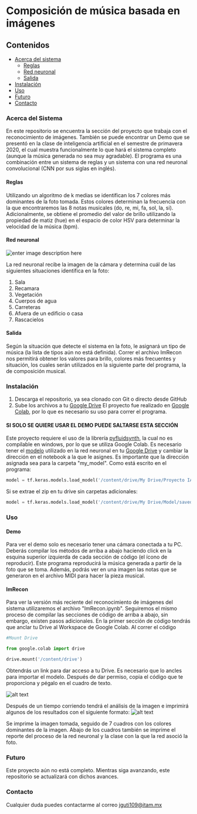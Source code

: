 
# Composición de música basada en imágenes
## Contenidos
* [Acerca del sistema](#acerca-del-sistema)
    * [Reglas](#reglas)
    * 	 [Red neuronal](#red-neuronal)
    * 	 [Salida](#salida)
* [Instalación](#instalacion)
* [Uso](#uso)
* [Futuro](#futuro)
* [Contacto](#contacto)
### Acerca del Sistema
En este repositorio se encuentra la sección del proyecto que trabaja con el reconocimiento de imágenes. También se puede encontrar un Demo que se presentó en la clase de inteligencia artificial en el semestre de primavera 2020, el cual muestra funcionalmente lo que hará el sistema completo (aunque la música generada no sea muy agradable).
El programa es una combinación entre un sistema de reglas y un sistema con una red neuronal convolucional (CNN por sus siglas en inglés). 
#### Reglas
Utilizando un algoritmo de k medias se identifican los 7 colores más dominantes de la foto tomada. Estos colores determinan la frecuencia con la que encontraremos las 8 notas musicales (do, re, mi, fa, sol, la, si). Adicionalmente, se obtiene el promedio del valor de brillo utilizando la propiedad de matiz (hue) en el espacio de color HSV para determinar la velocidad de la música (bpm).










#### Red neuronal
![enter image description here](https://i0.wp.com/www.aprendemachinelearning.com/wp-content/uploads/2018/11/CNN-08.png?resize=943,563)

La red neuronal recibe la imagen de la cámara y determina cuál de las siguientes situaciones identifica en la foto:
 1. Sala
 2. Recamara
 3. Vegetación
 4. Cuerpos de agua
 5. Carreteras
 6. Afuera de un edificio o casa
 7. Rascacielos
#### Salida
Según la situación que detecte el sistema en la foto, le asignará un tipo de música (la lista de tipos aún no está definida).
Correr el archivo ImRecon nos permitirá obtener los valores para brillo, colores más frecuentes y situación, los cuales serán utilizados en la siguiente parte del programa, la de composición musical.
### Instalación
 1. Descarga el repositorio, ya sea clonado con Git  o directo desde GitHub
 2. Sube los archivos a tu [Google Drive](https://drive.google.com) 
El proyecto fue realizado en [Google Colab](https://colab.research.google.com), por lo que es necesario su uso para correr el programa.

#### SI SOLO SE QUIERE USAR EL DEMO PUEDE SALTARSE ESTA SECCIÓN 
Este proyecto requiere el uso de la librería [pyfluidsynth](https://github.com/nwhitehead/pyfluidsynth), la cual no es compilable en windows, por lo que se utiliza Google Colab.
Es necesario tener el [modelo](https://drive.google.com/drive/folders/1tJfhjIgRzItVO2fdiFFnRpYFyeiLEZ6Z?usp=sharing) utilizado en la red neuronal en tu [Google Drive](https://drive.google.com) y cambiar la dirección en el notebook a la que le asignes.
Es importante que la dirección asignada sea para la carpeta "my_model".
Como está escrito en el programa:
```python
model = tf.keras.models.load_model('/content/drive/My Drive/Proyecto IA/Model/saved_model/my_model')
```
Si se extrae el zip en tu drive sin carpetas adicionales:
```python
model = tf.keras.models.load_model('/content/drive/My Drive/Model/saved_model/my_model')
```
### Uso
#### Demo
Para ver el demo solo es necesario tener una cámara conectada a tu PC. Deberás compilar los métodos de arriba a abajo haciendo click en la esquina superior izquierda de cada sección de código (el ícono de reproducir).
Este programa reproducirá la música generada a partir de la foto que se toma. Además, podrás ver en una imagen las notas que se generaron en el archivo MIDI para hacer la pieza musical.
#### ImRecon
Para ver la versión más reciente del reconocimiento de imágenes del sistema utilizaremos el archivo "ImRecon.ipynb".
Seguiremos el mismo proceso de compilar las secciones de código de arriba a abajo, sin embargo, existen pasos adicionales.
En la primer sección de código tendrás que anclar tu Drive al Workspace de Google Colab.
Al correr el código
```python
#Mount Drive

from google.colab import drive

drive.mount('/content/drive')
```
Obtendrás un link para dar acceso a tu Drive. Es necesario que lo ancles para importar el modelo. Después de dar permiso, copia el código que te proporciona y pégalo en el cuadro de texto.

![alt text](https://github.com/josepe43/Images/blob/main/linkImg.jpg?raw=true)


Después de un tiempo corriendo tendrá el análisis de la imagen e imprimirá algunos de los resultados con el siguiente formato:
![alt text](https://github.com/josepe43/Images/blob/main/image.png?raw=true)

Se imprime la imagen tomada, seguido de 7 cuadros con los colores dominantes de la imagen.
Abajo de los cuadros también se imprime el reporte del proceso de la red neuronal y la clase con la que la red asoció la foto.
### Futuro
Este proyecto aún no está completo. Mientras siga avanzando, este repositorio se actualizará con dichos avances.
### Contacto
Cualquier duda puedes contactarme al correo jguti109@itam.mx
